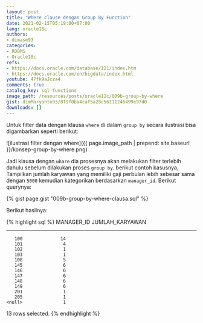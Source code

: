 ```yaml
---
layout: post
title: "Where clause dengan Group By Function"
date: 2021-02-15T05:19:00+07:00
lang: oracle18c
authors:
- dimasm93
categories:
- RDBMS
- Oracle18c
refs: 
- https://docs.oracle.com/database/121/index.htm
- https://docs.oracle.com/en/bigdata/index.html
youtube: 47fk9aJcza4
comments: true
catalog_key: sql-functions
image_path: /resources/posts/oracle12c/009b-group-by-where
gist: dimMaryanto93/8f9f0ba4caf5a28c56111246499e97d0
downloads: []
---
```


Untuk filter data dengan klausa `where` di dalam `group by` secara ilustrasi bisa digambarkan seperti berikut:

![ilustrasi filter dengan where]({{ page.image_path | prepend: site.baseurl }}/konsep-group-by-where.png)

Jadi klausa dengan `whare` dia prosesnya akan melakukan filter terlebih dahulu sebelum dilakukan proses `group by`. berikut contoh kasusnya, Tampilkan jumlah karyawan yang memiliki gaji perbulan lebih sebesar sama dengan `5000` kemudian kategorikan berdasarkan `manager_id`. Berikut querynya:

{% gist page.gist "009b-group-by-where-clausa.sql" %}

Berikut hasilnya:

{% highlight sql %}
MANAGER_ID JUMLAH_KARYAWAN
---------- ---------------
       100              14
       101               4
       102               1
       103               1
       108               5
       145               6
       146               6
       147               6
       148               6
       149               6
       201               1
       205               1
    <null>               1

13 rows selected.
{% endhighlight %}

